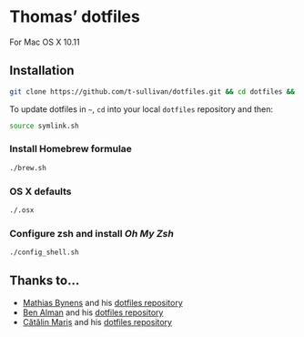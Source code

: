 # Thomas’ dotfiles
For Mac OS X 10.11

## Installation

```bash
git clone https://github.com/t-sullivan/dotfiles.git && cd dotfiles && source symlink.sh
```

To update dotfiles in `~`, `cd` into your local `dotfiles` repository and then:

```bash
source symlink.sh
```

### Install Homebrew formulae

```bash
./brew.sh
```

### OS X defaults

```bash
./.osx
```

### Configure zsh and install _Oh My Zsh_

```bash
./config_shell.sh
```

## Thanks to…
* [Mathias Bynens](http://benalman.com/) and his [dotfiles repository](https://github.com/mathiasbynens/dotfiles)
* [Ben Alman](http://benalman.com/) and his [dotfiles repository](https://github.com/cowboy/dotfiles)
* [Cătălin Mariș](https://github.com/alrra) and his [dotfiles repository](https://github.com/alrra/dotfiles)
